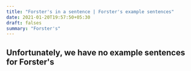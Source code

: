 ```yaml
---
title: "Forster's in a sentence | Forster's example sentences"
date: 2021-01-20T19:57:50+05:30
draft: falses
summary: "Forster's"
---
```

## Unfortunately, we have no example sentences for Forster's                 
